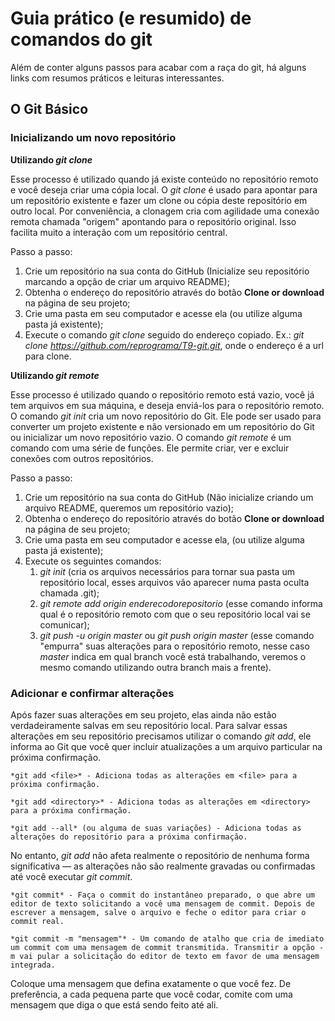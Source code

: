 # Guia prático (e resumido) de comandos do git

Além de conter alguns passos para acabar com a raça do git, há alguns links com resumos práticos e leituras interessantes.


## O Git Básico

### Inicializando um novo repositório

**Utilizando *git clone***

Esse processo é utilizado quando já existe conteúdo no repositório remoto e você deseja criar uma cópia local.
O *git clone* é usado para apontar para um repositório existente e fazer um clone ou cópia deste repositório em outro local.
Por conveniência, a clonagem cria com agilidade uma conexão remota chamada "origem" apontando para o repositório original. Isso facilita muito a interação com um repositório central.

Passo a passo:

1. Crie um repositório na sua conta do GitHub (Inicialize seu repositório marcando a opção de criar um arquivo README);
2. Obtenha o endereço do repositório através do botão **Clone or download** na página de seu projeto;
3. Crie uma pasta em seu computador e acesse ela (ou utilize alguma pasta já existente);
4. Execute o comando *git clone* seguido do endereço copiado. Ex.: *git clone https://github.com/reprograma/T9-git.git*, onde o endereço é a url para clone.

**Utilizando *git remote***

Esse processo é utilizado quando o repositório remoto está vazio, você já tem arquivos em sua máquina, e deseja enviá-los para o repositório remoto.
O comando *git init* cria um novo repositório do Git. Ele pode ser usado para converter um projeto existente e não versionado em um repositório do Git ou inicializar um novo repositório vazio.
O comando *git remote* é um comando com uma série de funções. Ele permite criar, ver e excluir conexões com outros repositórios.

Passo a passo:

1. Crie um repositório na sua conta do GitHub (Não inicialize criando um arquivo README, queremos um repositório vazio);
2. Obtenha o endereço do repositório através do botão **Clone or download** na página de seu projeto;
3. Crie uma pasta em seu computador e acesse ela, (ou utilize alguma pasta já existente);
4. Execute os seguintes comandos:
	1. *git init* (cria os arquivos necessários para tornar sua pasta um repositório local, esses arquivos vão aparecer numa pasta oculta chamada .git);
	2. *git remote add origin enderecodorepositorio* (esse comando informa qual é o repositório remoto com que o seu repositório local vai se comunicar);
    3. *git push -u origin master* ou *git push origin master* (esse comando "empurra" suas alterações para o repositório remoto, nesse caso *master* indica em qual branch você está trabalhando, veremos o mesmo comando utilizando outra branch mais a frente).

### Adicionar e confirmar alterações

Após fazer suas alterações em seu projeto, elas ainda não estão verdadeiramente salvas em seu repositório local. Para salvar essas alterações em seu repositório precisamos utilizar o comando *git add*, ele informa ao Git que você quer incluir atualizações a um arquivo particular na próxima confirmação. 

    *git add <file>* - Adiciona todas as alterações em <file> para a próxima confirmação.

    *git add <directory>* - Adiciona todas as alterações em <directory> para a próxima confirmação.

    *git add --all* (ou alguma de suas variações) - Adiciona todas as alterações do repositório para a próxima confirmação.

No entanto, *git add* não afeta realmente o repositório de nenhuma forma significativa — as alterações não são realmente gravadas ou confirmadas até você executar *git commit*.

    *git commit* - Faça o commit do instantâneo preparado, o que abre um editor de texto solicitando a você uma mensagem de commit. Depois de escrever a mensagem, salve o arquivo e feche o editor para criar o commit real.

    *git commit -m "mensagem"* - Um comando de atalho que cria de imediato um commit com uma mensagem de commit transmitida. Transmitir a opção -m vai pular a solicitação do editor de texto em favor de uma mensagem integrada.

Coloque uma mensagem que defina exatamente o que você fez. De preferência, a cada pequena parte que você codar, comite com uma mensagem que diga o que está sendo feito até ali.
